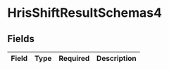 # HrisShiftResultSchemas4


## Fields

| Field       | Type        | Required    | Description |
| ----------- | ----------- | ----------- | ----------- |